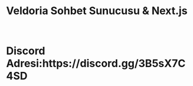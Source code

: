 # Veldoria Sohbet Sunucusu & Next.js
<br>
<h3>
<h1>Discord Adresi:https://discord.gg/3B5sX7C4SD </h1><br>
